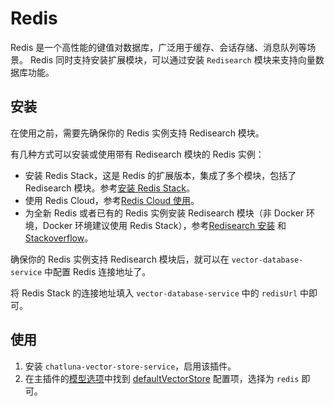 # Redis

Redis 是一个高性能的键值对数据库，广泛用于缓存、会话存储、消息队列等场景。
Redis 同时支持安装扩展模块，可以通过安装 `Redisearch` 模块来支持向量数据库功能。

## 安装

在使用之前，需要先确保你的 Redis 实例支持 Redisearch 模块。

有几种方式可以安装或使用带有 Redisearch 模块的 Redis 实例：

- 安装 Redis Stack，这是 Redis 的扩展版本，集成了多个模块，包括了 Redisearch 模块。参考[安装 Redis Stack](https://redis.io/docs/latest/operate/oss_and_stack/install/install-stack/)。
- 使用 Redis Cloud，参考[Redis Cloud 使用](https://redis.io/docs/latest/operate/rc/)。
- 为全新 Redis 或者已有的 Redis 实例安装 Redisearch 模块（非 Docker 环境，Docker 环境建议使用 Redis Stack），参考[Redisearch 安装](https://help.onehash.ai/en/article/installing-redisearch-to-enable-super-fast-e-commerce-search-w63yyg/) 和 [Stackoverflow](https://stackoverflow.com/questions/78580457/how-to-compile-redissearch-module-from-source)。

确保你的 Redis 实例支持 Redisearch 模块后，就可以在 `vector-database-service` 中配置 Redis 连接地址了。

将 Redis Stack 的连接地址填入 `vector-database-service` 中的 `redisUrl` 中即可。

## 使用

1. 安装 `chatluna-vector-store-service`，启用该插件。
2. 在主插件的[模型选项](../useful-configurations.md#模型选项)中找到 [defaultVectorStore](../useful-configurations.md#defaultvectorstore) 配置项，选择为 `redis` 即可。
